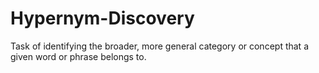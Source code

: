 # Hypernym-Discovery
Task of identifying the broader, more general category or concept that a given word or phrase belongs to.
